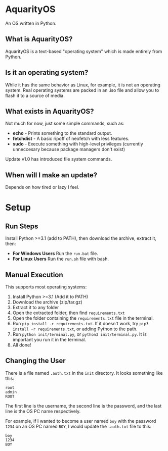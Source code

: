 # AquarityOS

An OS written in Python.

## What is AquarityOS?

AquarityOS is a text-based "operating system" which is made entirely from Python.

## Is it an operating system?

While it has the same behavior as Linux, for example, it is not an operating system.
Real operating systems are packed in an .iso file and allow you to flash it to a source of media.

## What exists in AquarityOS?

Not much for now, just some simple commands, such as:

- **echo** - Prints something to the standard output.
- **fetchdist** - A basic ripoff of neofetch with less features.
- **sudo** - Execute something with high-level privileges (currently unneccesary because package managers don't exist)

Update v1.0 has introduced file system commands.

## When will I make an update?

Depends on how tired or lazy I feel.

# Setup

## Run Steps

Install Python >=3.1 (add to PATH), then download the archive, extract it, then:

- **For Windows Users** Run the `run.bat` file.
- **For Linux Users** Run the `run.sh` file with bash.

## Manual Execution

This supports most operating systems:

1. Install Python >=3.1 (Add it to PATH)
2. Download the archive (zip/tar.gz)
3. Extract it to any folder
4. Open the extracted folder, then find `requirements.txt`
5. Open the folder containing the `requirements.txt` file in the terminal.
6. Run `pip install -r requirements.txt`. If it doesn't work, try `pip3 install -r requirements.txt`, or adding Python to the path.
7. Run `python init/terminal.py`, or `python3 init/terminal.py`. It is important you run it in the terminal.
8. All done!

## Changing the User

There is a file named `.auth.txt` in the `init` directory. It looks something like this:

```
root
admin
ROOT
```

The first line is the username, the second line is the password, and the last line is the OS PC name respectively.

For example, if I wanted to become a user named `boy` with the password `1234` on an OS PC named `BOY`, I would update the `.auth.txt` file to this:

```
boy
1234
BOY
```
